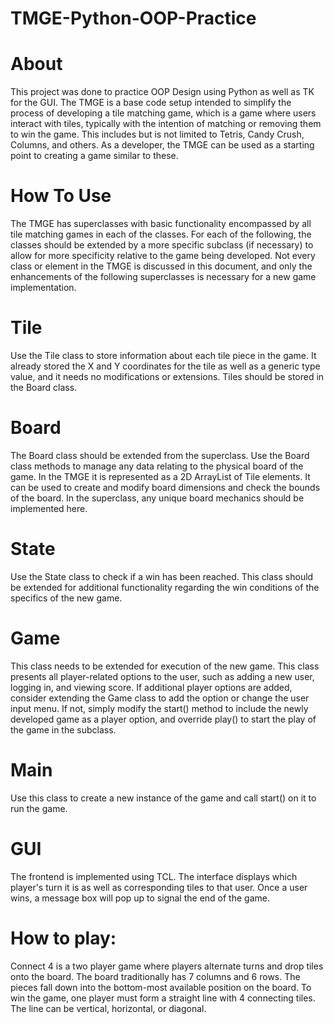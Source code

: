 # TMGE-Python-OOP-Practice

# About
This project was done to practice OOP Design using Python as well as TK for the GUI. The TMGE is a base code setup intended to simplify the process of developing a tile matching game, which is a game where users interact with tiles, typically with the intention of matching or removing them to win the game. This includes but is not limited to Tetris, Candy Crush, Columns, and others. As a developer, the TMGE can be used as a starting point to creating a game similar to these. 

# How To Use
The TMGE has superclasses with basic functionality encompassed by all tile matching games in each of the classes. For each of the following, the classes should be extended by a more specific subclass (if necessary) to allow for more specificity relative to the game being developed. Not every class or element in the TMGE is discussed in this document, and only the enhancements of the following superclasses is necessary for a new game implementation. 

# Tile 
Use the Tile class to store information about each tile piece in the game. It already stored the X and Y coordinates for the tile as well as a generic type value, and it needs no modifications or extensions. Tiles should be stored in the Board class. 

# Board
The Board class should be extended from the superclass. Use the Board class methods to manage any data relating to the physical board of the game. In the TMGE it is represented as a 2D ArrayList of Tile elements. It can be used to create and modify board dimensions and check the bounds of the board. In the superclass, any unique board mechanics should be implemented here. 

# State
Use the State class to check if a win has been reached. This class should be extended for additional functionality regarding the win conditions of the specifics of the new game. 

# Game
This class needs to be extended for execution of the new game. This class presents all player-related options to the user, such as adding a new user, logging in, and viewing score. If additional player options are added, consider extending the Game class to add the option or change the user input menu. If not, simply modify the start() method to include the newly developed game as a player option, and override play() to start the play of the game in the subclass. 

# Main
Use this class to create a new instance of the game and call start() on it to run the game. 

# GUI
The frontend is implemented using TCL. The interface displays which player's turn it is as well as corresponding tiles to that user. Once a user wins, a message box will pop up to signal the end of the game.

# How to play:
Connect 4 is a two player game where players alternate turns and drop tiles onto the board. The board traditionally has 7 columns and 6 rows. The pieces fall down into the bottom-most available position on the board. To win the game, one player must form a straight line with 4 connecting tiles. The line can be vertical, horizontal, or diagonal. 

